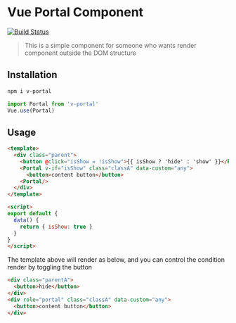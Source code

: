 # Vue Portal Component

[![Build Status](https://travis-ci.org/nick-ChenZe/vue-portal.svg?branch=master)](https://travis-ci.org/nick-ChenZe/vue-portal)

> This is a simple component for someone who wants render component outside the DOM structure

## Installation

```bash
npm i v-portal
```

```js
import Portal from 'v-portal'
Vue.use(Portal)
```

## Usage

```html
<template>
  <div class="parent">
    <button @click="isShow = !isShow">{{ isShow ? 'hide' : 'show' }}</button>
    <Portal v-if="isShow" class="classA" data-custom="any">
      <button>content button</button>
    <Portal/>
  </div>
</template>

<script>
export default {
  data() {
    return { isShow: true }
  }
}
</script>
```

The template above will render as below, and you can control the condition render by toggling the button

```html
<div class="parentA">
  <button>hide</button>
</div>
<div role="portal" class="classA" data-custom="any">
  <button>content button</button>
</div>
```